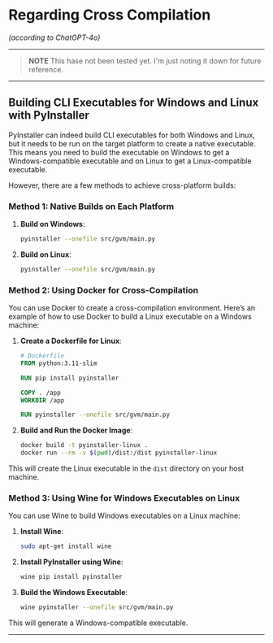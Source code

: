 # Regarding Cross Compilation

_(according to ChatGPT-4o)_

---

> **NOTE**
> This hase not been tested yet. I'm just noting it down for future reference.

---



## Building CLI Executables for Windows and Linux with PyInstaller

PyInstaller can indeed build CLI executables for both Windows and Linux, but it needs to be run on the target platform to create a native executable. This means you need to build the executable on Windows to get a Windows-compatible executable and on Linux to get a Linux-compatible executable.

However, there are a few methods to achieve cross-platform builds:

### Method 1: Native Builds on Each Platform

1. **Build on Windows**:
   ```bash
   pyinstaller --onefile src/gvm/main.py
   ```

2. **Build on Linux**:
   ```bash
   pyinstaller --onefile src/gvm/main.py
   ```

### Method 2: Using Docker for Cross-Compilation

You can use Docker to create a cross-compilation environment. Here’s an example of how to use Docker to build a Linux executable on a Windows machine:

1. **Create a Dockerfile for Linux**:
   ```Dockerfile
   # Dockerfile
   FROM python:3.11-slim

   RUN pip install pyinstaller

   COPY . /app
   WORKDIR /app

   RUN pyinstaller --onefile src/gvm/main.py
   ```

2. **Build and Run the Docker Image**:
   ```bash
   docker build -t pyinstaller-linux .
   docker run --rm -v $(pwd)/dist:/dist pyinstaller-linux
   ```

This will create the Linux executable in the `dist` directory on your host machine.

### Method 3: Using Wine for Windows Executables on Linux

You can use Wine to build Windows executables on a Linux machine:

1. **Install Wine**:
   ```bash
   sudo apt-get install wine
   ```

2. **Install PyInstaller using Wine**:
   ```bash
   wine pip install pyinstaller
   ```

3. **Build the Windows Executable**:
   ```bash
   wine pyinstaller --onefile src/gvm/main.py
   ```

This will generate a Windows-compatible executable.

---
